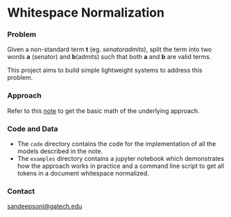 # Whitespace Normalization

### Problem

Given a non-standard term **t** (eg. _senatoradmits_), split the term into two words **a** (senator) and **b**(admits) such that both **a** and **b** are valid terms. 

This project aims to build simple lightweight systems to address this problem.

### Approach
Refer to this [note](http://markdownnotes.com/app/#/?note=20819) to get the basic math of the underlying approach.

### Code and Data

- The `code` directory contains the code for the implementation of all the models described in the note.
- The `examples` directory contains a jupyter notebook which demonstrates how the approach works in practice and a command line script to get all tokens in a document whitespace normalized.

### Contact
sandeepsoni@gatech.edu
